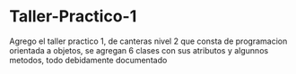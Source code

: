 # Taller-Practico-1
Agrego el taller practico 1, de canteras nivel 2 que consta de programacion orientada a objetos, se agregan 6 clases con sus atributos y algunnos metodos, todo debidamente documentado
